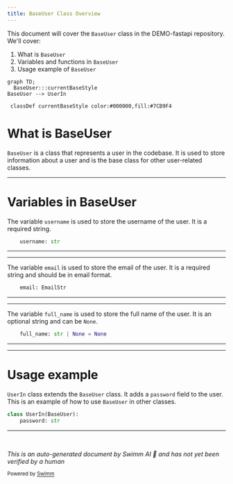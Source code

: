 ```yaml
---
title: BaseUser Class Overview
---
```

This document will cover the `BaseUser` class in the DEMO-fastapi repository. We'll cover:

1. What is `BaseUser`
2. Variables and functions in `BaseUser`
3. Usage example of `BaseUser`

```mermaid
graph TD;
  BaseUser:::currentBaseStyle
BaseUser --> UserIn

 classDef currentBaseStyle color:#000000,fill:#7CB9F4
```

# What is BaseUser

`BaseUser` is a class that represents a user in the codebase. It is used to store information about a user and is the base class for other user-related classes.

<SwmSnippet path="/docs_src/response_model/tutorial003_01_py310.py" line="8">

---

# Variables in BaseUser

The variable `username` is used to store the username of the user. It is a required string.

```python
    username: str
```

---

</SwmSnippet>

<SwmSnippet path="/docs_src/response_model/tutorial003_01_py310.py" line="9">

---

The variable `email` is used to store the email of the user. It is a required string and should be in email format.

```python
    email: EmailStr
```

---

</SwmSnippet>

<SwmSnippet path="/docs_src/response_model/tutorial003_01_py310.py" line="10">

---

The variable `full_name` is used to store the full name of the user. It is an optional string and can be `None`.

```python
    full_name: str | None = None
```

---

</SwmSnippet>

<SwmSnippet path="/docs_src/response_model/tutorial003_01_py310.py" line="13">

---

# Usage example

`UserIn` class extends the `BaseUser` class. It adds a `password` field to the user. This is an example of how to use `BaseUser` in other classes.

```python
class UserIn(BaseUser):
    password: str
```

---

</SwmSnippet>

&nbsp;

*This is an auto-generated document by Swimm AI 🌊 and has not yet been verified by a human*

<SwmMeta version="3.0.0" repo-id="Z2l0aHViJTNBJTNBREVNTy1mYXN0YXBpJTNBJTNBZ2lsYWRuYXZvdA==" repo-name="DEMO-fastapi" doc-type="general-class"><sup>Powered by [Swimm](/)</sup></SwmMeta>
